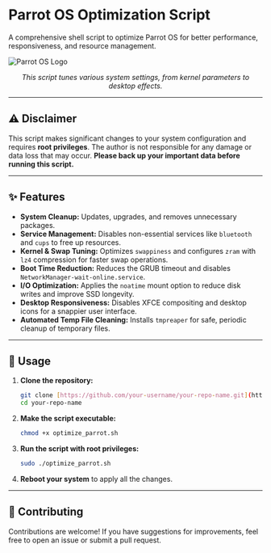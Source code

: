 # Parrot OS Optimization Script

A comprehensive shell script to optimize Parrot OS for better performance, responsiveness, and resource management.

![Parrot OS Logo](https://upload.wikimedia.org/wikipedia/commons/thumb/1/1b/Parrot_os_logo.svg/1200px-Parrot_os_logo.svg.png)
<p align="center"><i>This script tunes various system settings, from kernel parameters to desktop effects.</i></p>

---

## ⚠️ Disclaimer

This script makes significant changes to your system configuration and requires **root privileges**. The author is not responsible for any damage or data loss that may occur. **Please back up your important data before running this script.**

---

## ✨ Features

- **System Cleanup:** Updates, upgrades, and removes unnecessary packages.
- **Service Management:** Disables non-essential services like `bluetooth` and `cups` to free up resources.
- **Kernel & Swap Tuning:** Optimizes `swappiness` and configures `zram` with `lz4` compression for faster swap operations.
- **Boot Time Reduction:** Reduces the GRUB timeout and disables `NetworkManager-wait-online.service`.
- **I/O Optimization:** Applies the `noatime` mount option to reduce disk writes and improve SSD longevity.
- **Desktop Responsiveness:** Disables XFCE compositing and desktop icons for a snappier user interface.
- **Automated Temp File Cleaning:** Installs `tmpreaper` for safe, periodic cleanup of temporary files.

---

## 🚀 Usage

1.  **Clone the repository:**
    ```sh
    git clone [https://github.com/your-username/your-repo-name.git](https://github.com/your-username/your-repo-name.git)
    cd your-repo-name
    ```

2.  **Make the script executable:**
    ```sh
    chmod +x optimize_parrot.sh
    ```

3.  **Run the script with root privileges:**
    ```sh
    sudo ./optimize_parrot.sh
    ```

4.  **Reboot your system** to apply all the changes.

---

## 🤝 Contributing

Contributions are welcome! If you have suggestions for improvements, feel free to open an issue or submit a pull request.